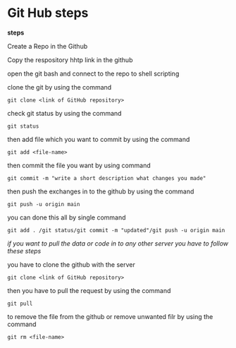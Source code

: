 # Git Hub steps

**steps**

Create a Repo in the Github

Copy the respository hhtp link in the github

open the git bash and connect to the repo to shell scripting

clone the git by using the command

```
git clone <link of GitHub repository>
```
check git status by using the command

```
git status
```
then add file which you want to commit by using the command

```
git add <file-name>
```

then commit the file you want by using command

```
git commit -m "write a short description what changes you made"
```

then push the exchanges in to the github by using the command 

```
git push -u origin main
```

you can done this all by single command

```
git add . /git status/git commit -m "updated"/git push -u origin main
```

*if you want to pull the data or code in to any other server you have to follow
these steps*

you have to clone the github with the server

```
git clone <link of GitHub repository>
```
then you have to pull the request by using the command

```
git pull
```

to remove the file from the github or remove unwanted filr by using the command

```
git rm <file-name>
```




